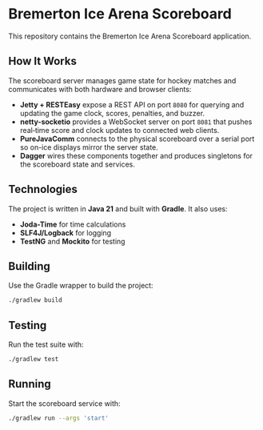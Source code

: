 # Bremerton Ice Arena Scoreboard

This repository contains the Bremerton Ice Arena Scoreboard application.

## How It Works

The scoreboard server manages game state for hockey matches and communicates with
both hardware and browser clients:

* **Jetty + RESTEasy** expose a REST API on port `8080` for querying and
  updating the game clock, scores, penalties, and buzzer.
* **netty-socketio** provides a WebSocket server on port `8081` that pushes
  real‑time score and clock updates to connected web clients.
* **PureJavaComm** connects to the physical scoreboard over a serial port so
  on-ice displays mirror the server state.
* **Dagger** wires these components together and produces singletons for the
  scoreboard state and services.

## Technologies

The project is written in **Java 21** and built with **Gradle**. It also uses:

* **Joda-Time** for time calculations
* **SLF4J/Logback** for logging
* **TestNG** and **Mockito** for testing

## Building

Use the Gradle wrapper to build the project:

```sh
./gradlew build
```

## Testing

Run the test suite with:

```sh
./gradlew test
```

## Running

Start the scoreboard service with:

```sh
./gradlew run --args 'start'
```

